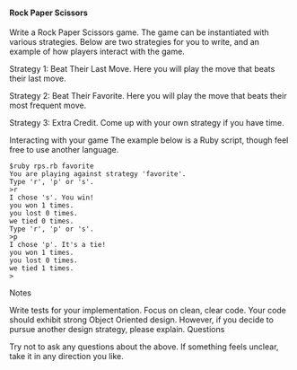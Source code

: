 #### Rock Paper Scissors

Write a Rock Paper Scissors game. The game can be instantiated with various strategies. Below are two strategies for you to write, and an example of how players interact with the game.

Strategy 1: Beat Their Last Move.
Here you will play the move that beats their last move.

Strategy 2: Beat Their Favorite.
Here you will play the move that beats their most frequent move.

Strategy 3: Extra Credit.
Come up with your own strategy if you have time.

Interacting with your game
The example below is a Ruby script, though feel free to use another language.

```
$ruby rps.rb favorite
You are playing against strategy 'favorite'.
Type 'r', 'p' or 's'.
>r
I chose 's'. You win!
you won 1 times.
you lost 0 times.
we tied 0 times.
Type 'r', 'p' or 's'.
>p
I chose 'p'. It's a tie!
you won 1 times.
you lost 0 times.
we tied 1 times.
>
```

Notes

Write tests for your implementation.
Focus on clean, clear code. Your code should exhibit strong Object Oriented design. However, if you decide to pursue another design strategy, please explain.
Questions

Try not to ask any questions about the above. If something feels unclear, take it in any direction you like.
